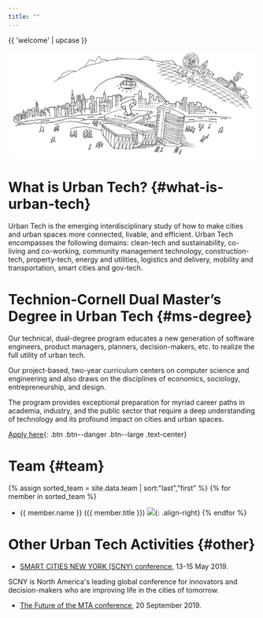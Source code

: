 ```yaml
---
title: ""
---
```


{{ 'welcome' | upcase }}

<img src="hub-drawing.png" alt="urban tech hub drawing"/>

# What is Urban Tech? {#what-is-urban-tech}
Urban Tech is the emerging interdisciplinary study of how to make cities and urban spaces more connected, livable, and efficient. Urban Tech encompasses the following domains:  clean-tech and sustainability, co-living and co-working, community management technology, construction-tech, property-tech, energy and utilities, logistics and delivery, mobility and transportation, smart cities and gov-tech.

# Technion-Cornell Dual Master’s Degree in Urban Tech {#ms-degree}
Our technical, dual-degree program educates a new generation of software engineers, product managers, planners, decision-makers, etc. to realize the full utility of urban tech.

Our project-based, two-year curriculum centers on computer science and engineering and also draws on the disciplines of economics, sociology, entrepreneurship, and design.

The program provides exceptional preparation for myriad career paths in academia, industry, and the public sector that require a deep understanding of technology and its profound impact on cities and urban spaces.

[Apply here](http://apply.tech.cornell.edu){: .btn .btn--danger .btn--large .text-center}


# Team {#team}

{% assign sorted_team = site.data.team | sort:"last","first" %}
{% for member in sorted_team %}
- {{ member.name }} ({{ member.title }}) ![](/assets/{{member.photo}}){: .align-right}
{% endfor %}

# Other Urban Tech Activities {#other}
* [SMART CITIES NEW YORK (SCNY) conference](https://smartcitiesny.com), 13-15 May 2019.

SCNY is North America's leading global conference for innovators and decision-makers who are improving life in the cities of tomorrow.
* [The Future of the MTA conference](), 20 September 2019.
